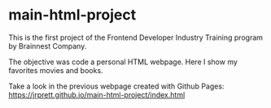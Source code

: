 # main-html-project
This is the first project of the Frontend Developer Industry Training program by Brainnest Company. 

The objective was code a personal HTML webpage. Here I show my favorites movies and books.

Take a look in the previous webpage created with Github Pages: https://jrprett.github.io/main-html-project/index.html
